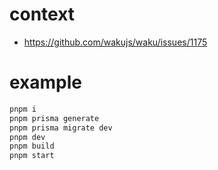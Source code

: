 # context

- https://github.com/wakujs/waku/issues/1175

# example

```sh
pnpm i
pnpm prisma generate
pnpm prisma migrate dev
pnpm dev
pnpm build
pnpm start
```
